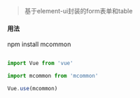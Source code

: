  
> 基于element-ui封装的form表单和table

#### 用法

npm install mcommon 

```javascript

import Vue from 'vue'

import mcommon from 'mcommon'

Vue.use(mcommon)
```
 
